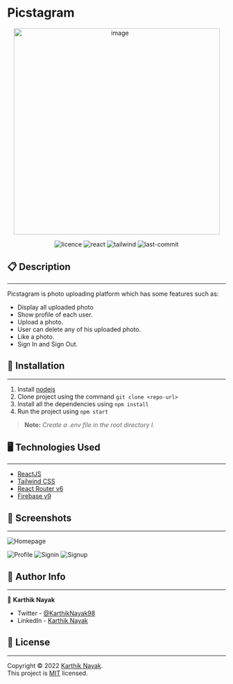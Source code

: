 # Picstagram

<p align='center'><img width="475" alt="image" src="https://user-images.githubusercontent.com/39642646/151711770-abce0c7c-d796-491c-9ae4-fd5adfa5cd6d.png"></p>

<p align='center'>
<img alt="licence" src="https://img.shields.io/github/license/Karthik-Nayak98/picstagram?color=blue"/>
  <img alt='react' src='https://img.shields.io/badge/React-17.0.2+-61DBFB?&logo=react&alt=%22react%16version%22'/>
  <img alt='tailwind' src='https://img.shields.io/badge/Tailwind-3.0.12-38BDF8?&logo=tailwindcss&alt=%22react%16version%22'/>
  <img alt='last-commit' src='https://img.shields.io/github/last-commit/karthik-nayak98/picstagram'/>
</p>

## 📋 Description

---

Picstagram is photo uploading platform which has some features such as:

- Display all uploaded photo
- Show profile of each user.
- Upload a photo.
- User can delete any of his uploaded photo.
- Like a photo.
- Sign In and Sign Out.

## 🚀 Installation

---

1. Install [nodejs](https://nodejs.org/en/)
1. Clone project using the command `git clone <repo-url>`
1. Install all the dependencies using `npm install`
1. Run the project using `npm start`

> **Note:** _Create a .env file in the root directory I._

## 🖥️ Technologies Used

---

- [ReactJS](https://reactjs.org/)
- [Tailwind CSS](https://tailwindcss.com)
- [React Router v6](https://reactrouter.com/)
- [Firebase v9](https://firebase.google.com/docs)

## 📸 Screenshots

---

![Homepage](https://user-images.githubusercontent.com/39642646/151711344-1d2b945f-c54b-408f-a642-0e29369a5374.jpg)

![Profile](https://user-images.githubusercontent.com/39642646/151711305-a98be57c-3c51-482e-8955-68e1b752bb29.jpg)
![Signin](https://user-images.githubusercontent.com/39642646/151711320-d7a28d35-2e91-41ff-a3ca-372db188233b.jpg)
![Signup](https://user-images.githubusercontent.com/39642646/151711341-3572d67e-cfe8-4022-ae68-81b2d2e5a073.jpg)

## 👨 Author Info

---

👤 **Karthik Nayak**

- Twitter - [@KarthikNayak98](https://twitter.com/KarthikNayak98)
- LinkedIn - [Karthik Nayak](https://www.linkedin.com/in/karthiknayak98)

## 📝 License

---

Copyright © 2022 [Karthik Nayak](https://github.com/karthik-nayak98).<br />
This project is [MIT](https://github.com/Karthik-Nayak98/picstagram/blob/main/LICENSE) licensed.

